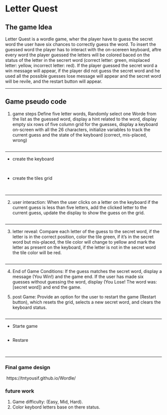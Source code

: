 # Letter Quest

## The game Idea
Letter Quest is a wordle game, wher the player have to guess the secret word the user have six chances to correctly guess the word. To insert the guessed word the player has to interact with the on-scereen keyboard, aftre every word the player guessed the letters will be colored baced on the status of the letter in the secrert word (correct letter: green, misplaced letter: yellow, incorrect letter: red). If the player guessed the secret word a win message will appear, if the player did not guess the secret word and he used all the possible guesses lose message will appear and the secret word will be revile, and the restart button will appear.

---

## Game pseudo code
 
1. game steps
Define five letter words, Randomly select one Worde from the list as the guessed word, display a hint related to the word, display empty six rows of five column grid for the guesses, display a keyboard on-screen with all the 26 characters, initialize variables to track the current guess and the state of the keyboard (correct, mis-placed, wrong)
<img src="/plan/Screenshot 2024-10-06 150554.png" alt="">

---

- create the keyboard
<img src="/plan/creatKeyboard.png" alt="">
<img src="/plan/keyboardCss.png" alt="">

- create the tiles grid
<img src="/plan/creatTiles.png" alt="">
<img src="/plan/tileColor.png" alt="">

---

2. user interaction:
When the user clicks on a letter on the keyboard if the current guess is less than five letters, add the clicked letter to the current guess, update the display to show the guess on the grid.
<img src="/plan/handelKeyPress.png" alt="">

---

3. letter reveal:
Compare each letter of the guess to the secret word, if the letter is in the correct position, color the tile green, if it’s in the secret word but mis-placed, the tile color will change to yellow and mark the letter as present on the keyboard, if the letter is not in the secret word the tile color will be red.
<img src="/plan/checkGuess.png" alt="">

---

4. End of Game Conditions:
If the guess matches the secret word, display a message (You Win!) and the game end.
If the user has made six guesses without guessing the word, display (You Lose! The word was: [secret word]) and end the game.

6. post Game:
Provide an option for the user to restart the game (Restart button), which resets the grid, selects a new secret word, and clears the keyboard status.
<img src="/plan/end&Restart.png" alt="">

---

- Starte game

<img src="/plan/startGame.png" alt="">

- Restare

<img src="/plan/restartButton.png" alt="">

<img src="/plan/buttonsBehavior.png" alt="">

---

### Final game design
<img src="/plan/Gmae design.png" alt="">
https://tntyousif.github.io/Wordle/


### future work
1. Game difficulty: (Easy, Mid, Hard).
2. Color keybord letters base on there status.
